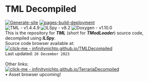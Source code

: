 # TML Decompiled <br>
[![Generate-site](https://github.com/InfinityNichto/TMLDecompiled/actions/workflows/generate-site.yml/badge.svg?branch=master)](https://github.com/InfinityNichto/TMLDecompiled/actions/workflows/generate-site.yml)
[![pages-build-deployment](https://github.com/InfinityNichto/TMLDecompiled/actions/workflows/pages/pages-build-deployment/badge.svg)](https://github.com/InfinityNichto/TMLDecompiled/actions/workflows/pages/pages-build-deployment) <br>
![TML - v1.4.4.9](https://img.shields.io/badge/TML-1.4.4.9-green)
![ILSpy - v8.2](https://img.shields.io/badge/ILSpy-8.2-cyan)
![Doxygen - v1.10.0](https://img.shields.io/badge/Doxygen-1.10.0-blueviolet) <br>
This is the repository for ***TML*** (short for ***TModLoader***) source code, decompiled using ***ILSpy***. <br>
Source code browser available at:
[![click-me - infinitynichto.github.io/TMLDecompiled](https://img.shields.io/badge/click--me-infinitynichto.github.io%2FTMLDecompiled-informational?logo=dependabot&logoColor=informational)](https://infinitynichto.github.io/TMLDecompiled) <br>
Last updated: `26 December 2023` <br><br>
Other links: <br>
[![click-me - infinitynichto.github.io/TerrariaDecompiled](https://img.shields.io/badge/click--me-infinitynichto.github.io%2FTerrariaDecompiled-informational?logo=dependabot&logoColor=informational)](https://infinitynichto.github.io/TerrariaDecompiled) <br>
• Asset browser upcoming!
